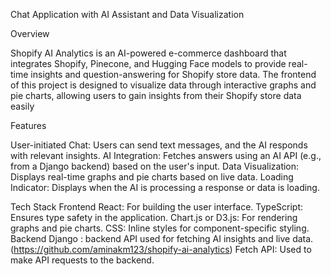Chat Application with AI Assistant and Data Visualization

Overview

Shopify AI Analytics is an AI-powered e-commerce dashboard that integrates Shopify, Pinecone, and Hugging Face models to provide real-time insights and question-answering for Shopify store data. The frontend of this project is designed to visualize data through interactive graphs and pie charts, allowing users to gain insights from their Shopify store data easily

Features

User-initiated Chat: Users can send text messages, and the AI responds with relevant insights.
AI Integration: Fetches answers using an AI API (e.g., from a Django backend) based on the user's input.
Data Visualization: Displays real-time graphs and pie charts based on live data.
Loading Indicator: Displays when the AI is processing a response or data is loading.

Tech Stack
Frontend
React: For building the user interface.
TypeScript: Ensures type safety in the application.
Chart.js or D3.js: For rendering graphs and pie charts.
CSS: Inline styles for component-specific styling.
Backend
Django : backend API used for fetching AI insights and live data.(https://github.com/aminakm123/shopify-ai-analytics)
Fetch API: Used to make API requests to the backend.

